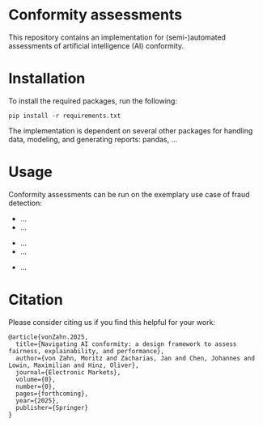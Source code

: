 # Conformity assessments

This repository contains an implementation for (semi-)automated assessments of artificial intelligence (AI) conformity.

# Installation 
To install the required packages, run the following:
```
pip install -r requirements.txt
 ```

The implementation is dependent on several other packages for handling data, modeling, and generating reports: pandas, ...

# Usage

Conformity assessments can be run on the exemplary use case of fraud detection:

- ...
- ...
+ ...
+ ...
- ...


# Citation
Please consider citing us if you find this helpful for your work:
```
@article{vonZahn.2025,
  title={Navigating AI conformity: a design framework to assess fairness, explainability, and performance},
  author={von Zahn, Moritz and Zacharias, Jan and Chen, Johannes and Lowin, Maximilian and Hinz, Oliver},
  journal={Electronic Markets},
  volume={0},
  number={0},
  pages={forthcoming},
  year={2025},
  publisher={Springer}
}
 ```
